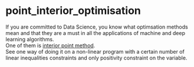 # point_interior_optimisation

If you are committed to Data Science, you know what optimsation methods mean and that they are a must in all the applications of machine and deep learning algorithms. <br>
One of them is [interior point method](https://en.wikipedia.org/wiki/Interior-point_method). <br>
See one way of doing it on a non-linear program with a certain number of linear inequalities constraints and only positivity constraint on the variable.
